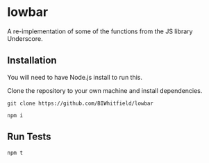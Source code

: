 # lowbar
A re-implementation of some of the functions from the JS library Underscore.

## Installation

You will need to have Node.js install to run this. 

Clone the repository to your own machine and install dependencies.

``git clone https://github.com/BIWhitfield/lowbar``

``npm i``

## Run Tests

``npm t``